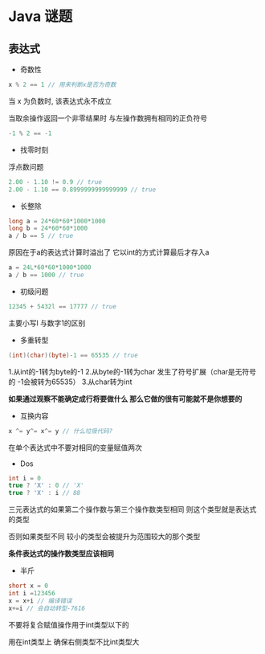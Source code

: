 # Java 谜题

## 表达式

- 奇数性

```java
x % 2 == 1 // 用来判断x是否为奇数
```

当 x 为负数时, 该表达式永不成立

当取余操作返回一个非零结果时 与左操作数拥有相同的正负符号

```java
-1 % 2 == -1
```

- 找零时刻

浮点数问题

```java
2.00 - 1.10 != 0.9 // true
2.00 - 1.10 == 0.8999999999999999 // true
```

- 长整除

```java
long a = 24*60*60*1000*1000
long b = 24*60*60*1000
a / b == 5 // true
```

原因在于a的表达式计算时溢出了 它以int的方式计算最后才存入a

```java
a = 24L*60*60*1000*1000
a / b == 1000 // true
```

- 初级问题

```java
12345 + 5432l == 17777 // true
```

主要小写l 与数字1的区别

- 多重转型

```java
(int)(char)(byte)-1 == 65535 // true
```

1.从int的-1转为byte的-1
2.从byte的-1转为char 发生了符号扩展（char是无符号的 -1会被转为65535）
3.从char转为int

**如果通过观察不能确定成行将要做什么 那么它做的很有可能就不是你想要的**

- 互换内容

```java
x ^= y^= x^= y // 什么垃圾代码?
```

在单个表达式中不要对相同的变量赋值两次

- Dos

```java
int i = 0
true ? 'X' : 0 // 'X'
true ? 'X' : i // 88
```

三元表达式的如果第二个操作数与第三个操作数类型相同 则这个类型就是表达式的类型

否则如果类型不同 较小的类型会被提升为范围较大的那个类型

**条件表达式的操作数类型应该相同**

- 半斤

```java
short x = 0
int i =123456
x = x+i // 编译错误
x+=i // 会自动转型-7616
```

不要将复合赋值操作用于int类型以下的

用在int类型上 确保右侧类型不比int类型大
